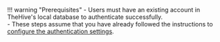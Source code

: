 !!! warning "Prerequisites"
    - Users must have an existing account in TheHive's local database to authenticate successfully.  
    - These steps assume that you have already followed the instructions to [configure the authentication settings](/thehive/administration/authentication/configure-authentication/).